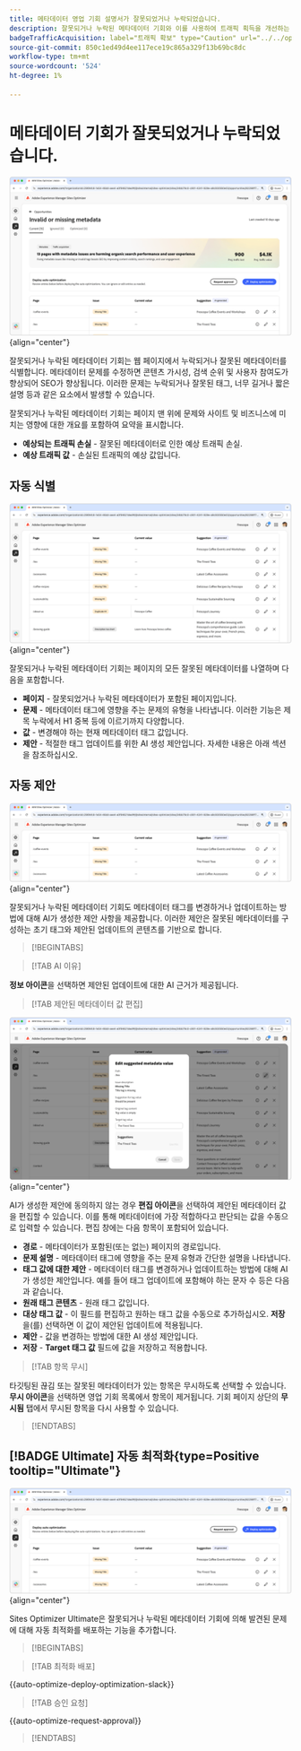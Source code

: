 ```yaml
---
title: 메타데이터 영업 기회 설명서가 잘못되었거나 누락되었습니다.
description: 잘못되거나 누락된 메타데이터 기회와 이를 사용하여 트래픽 획득을 개선하는 방법에 대해 알아봅니다.
badgeTrafficAcquisition: label="트래픽 확보" type="Caution" url="../../opportunity-types/traffic-acquisition.md" tooltip="트래픽 확보"
source-git-commit: 850c1ed49d4ee117ece19c865a329f13b69bc8dc
workflow-type: tm+mt
source-wordcount: '524'
ht-degree: 1%

---
```



# 메타데이터 기회가 잘못되었거나 누락되었습니다.

![메타데이터 기회가 잘못되었거나 없습니다](./assets/missing-or-invalid-metadata/hero.png){align="center"}

잘못되거나 누락된 메타데이터 기회는 웹 페이지에서 누락되거나 잘못된 메타데이터를 식별합니다. 메타데이터 문제를 수정하면 콘텐츠 가시성, 검색 순위 및 사용자 참여도가 향상되어 SEO가 향상됩니다. 이러한 문제는 누락되거나 잘못된 태그, 너무 길거나 짧은 설명 등과 같은 요소에서 발생할 수 있습니다.

잘못되거나 누락된 메타데이터 기회는 페이지 맨 위에 문제와 사이트 및 비즈니스에 미치는 영향에 대한 개요를 포함하여 요약을 표시합니다.

* **예상되는 트래픽 손실** - 잘못된 메타데이터로 인한 예상 트래픽 손실.
* **예상 트래픽 값** - 손실된 트래픽의 예상 값입니다.

## 자동 식별

![잘못되거나 누락된 메타데이터 자동 식별](./assets/missing-or-invalid-metadata/auto-identify.png){align="center"}

잘못되거나 누락된 메타데이터 기회는 페이지의 모든 잘못된 메타데이터를 나열하며 다음을 포함합니다.

* **페이지** - 잘못되었거나 누락된 메타데이터가 포함된 페이지입니다.
* **문제** - 메타데이터 태그에 영향을 주는 문제의 유형을 나타냅니다. 이러한 기능은 제목 누락에서 H1 중복 등에 이르기까지 다양합니다.
* **값** - 변경해야 하는 현재 메타데이터 태그 값입니다.
* **제안** - 적절한 태그 업데이트를 위한 AI 생성 제안입니다. 자세한 내용은 아래 섹션을 참조하십시오.

## 자동 제안

![잘못되거나 누락된 메타데이터 자동 제안](./assets/missing-or-invalid-metadata/auto-suggest.png){align="center"}

잘못되거나 누락된 메타데이터 기회도 메타데이터 태그를 변경하거나 업데이트하는 방법에 대해 AI가 생성한 제안 사항을 제공합니다. 이러한 제안은 잘못된 메타데이터를 구성하는 초기 태그와 제안된 업데이트의 콘텐츠를 기반으로 합니다.

>[!BEGINTABS]

>[!TAB AI 이유]

**정보 아이콘**&#x200B;을 선택하면 제안된 업데이트에 대한 AI 근거가 제공됩니다.

>[!TAB  제안된 메타데이터 값 편집]

![잘못된 메타데이터 또는 누락된 메타데이터 편집](./assets/missing-or-invalid-metadata/edit-suggested-metadata-value.png){align="center"}

AI가 생성한 제안에 동의하지 않는 경우 **편집 아이콘**&#x200B;을 선택하여 제안된 메타데이터 값을 편집할 수 있습니다. 이를 통해 메타데이터에 가장 적합하다고 판단되는 값을 수동으로 입력할 수 있습니다. 편집 창에는 다음 항목이 포함되어 있습니다.

* **경로** - 메타데이터가 포함된(또는 없는) 페이지의 경로입니다.
* **문제 설명** - 메타데이터 태그에 영향을 주는 문제 유형과 간단한 설명을 나타냅니다.
* **태그 값에 대한 제안** - 메타데이터 태그를 변경하거나 업데이트하는 방법에 대해 AI가 생성한 제안입니다. 예를 들어 태그 업데이트에 포함해야 하는 문자 수 등은 다음과 같습니다.
* **원래 태그 콘텐츠** - 원래 태그 값입니다.
* **대상 태그 값** - 이 필드를 편집하고 원하는 태그 값을 수동으로 추가하십시오. **저장**&#x200B;을(를) 선택하면 이 값이 제안된 업데이트에 적용됩니다.
* **제안** - 값을 변경하는 방법에 대한 AI 생성 제안입니다.
* **저장** - **Target 태그 값** 필드에 값을 저장하고 적용합니다.

>[!TAB 항목 무시]

타깃팅된 끊김 또는 잘못된 메타데이터가 있는 항목은 무시하도록 선택할 수 있습니다. **무시 아이콘**&#x200B;을 선택하면 영업 기회 목록에서 항목이 제거됩니다. 기회 페이지 상단의 **무시됨** 탭에서 무시된 항목을 다시 사용할 수 있습니다.

>[!ENDTABS]

## [!BADGE Ultimate] 자동 최적화{type=Positive tooltip="Ultimate"}


![잘못된 메타데이터 또는 누락된 메타데이터 자동 최적화](./assets/missing-or-invalid-metadata/auto-optimize.png){align="center"}

Sites Optimizer Ultimate은 잘못되거나 누락된 메타데이터 기회에 의해 발견된 문제에 대해 자동 최적화를 배포하는 기능을 추가합니다. <!--- TBD-need more in-depth and opportunity specific information here. What does the auto-optimization do?-->

>[!BEGINTABS]

>[!TAB 최적화 배포]

{{auto-optimize-deploy-optimization-slack}}

>[!TAB 승인 요청]

{{auto-optimize-request-approval}}

>[!ENDTABS]
